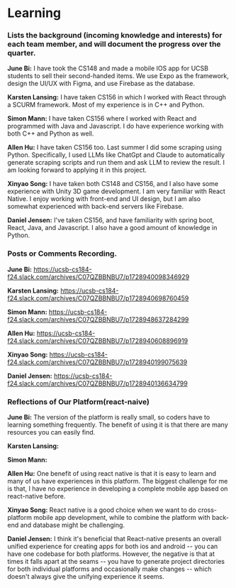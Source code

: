 # Learning
### Lists the background (incoming knowledge and interests) for each team member, and will document the progress over the quarter.

**June Bi:** I have took the CS148 and made a mobile IOS app for UCSB students to sell their second-handed items. We use Expo as the framework, design the UI/UX with Figma, and use Firebase as the database.

**Karsten Lansing:** I have taken CS156 in which I worked with React through a SCURM framework. Most of my experience is in C++ and Python.

**Simon Mann:** I have taken CS156 where I worked with React and programmed with Java and Javascript. I do have experience working with both C++ and Python as well. 

**Allen Hu:** I have taken CS156 too. Last summer I did some scraping using Python. Specifically, I used LLMs like ChatGpt and Claude to automatically generate scraping scripts and run them and ask LLM to review the result. I am looking forward to applying it in this project. 

**Xinyao Song:** I have taken both CS148 and CS156, and I also have some experience with Unity 3D game development. I am very familiar with React Native. I enjoy working with front-end and UI design, but I am also somewhat experienced with back-end servers like Firebase.

**Daniel Jensen:** I've taken CS156, and have familiarity with spring boot, React, Java, and Javascript. I also have a good amount of knowledge in Python. 

### Posts or Comments Recording.
**June Bi:** https://ucsb-cs184-f24.slack.com/archives/C07QZBBNBU7/p1728940098346929

**Karsten Lansing:** https://ucsb-cs184-f24.slack.com/archives/C07QZBBNBU7/p1728940698760459

**Simon Mann:** https://ucsb-cs184-f24.slack.com/archives/C07QZBBNBU7/p1728948637284299

**Allen Hu:** https://ucsb-cs184-f24.slack.com/archives/C07QZBBNBU7/p1728940608896919

**Xinyao Song:** https://ucsb-cs184-f24.slack.com/archives/C07QZBBNBU7/p1728940199075639

**Daniel Jensen:** https://ucsb-cs184-f24.slack.com/archives/C07QZBBNBU7/p1728940136634799

### Reflections of Our Platform(react-naive)
**June Bi:** The version of the platform is really small, so coders have to learning something frequently. The benefit of using it is that there are many resources you can easily find.

**Karsten Lansing:** 

**Simon Mann:** 

**Allen Hu:** One benefit of using react native is that it is easy to learn and many of us have experiences in this platform. The biggest challenge for me is that, I have no experience in developing a complete mobile app based on react-native before. 

**Xinyao Song:** React native is a good choice when we want to do cross-platform mobile app development, while to combine the platform with back-end and database might be challenging. 

**Daniel Jensen:** I think it's beneficial that React-native presents an overall unified experience for creating apps for both ios and android -- you can have one codebase for both platforms. However, the negative is that at times it falls apart at the seams -- you have to generate project directories for both individual platforms and occasionally make changes -- which doesn't always give the unifying experience it seems.
